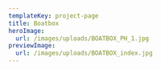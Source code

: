 ```yaml
---
templateKey: project-page
title: Boatbox
heroImage:
  url: /images/uploads/BOATBOX_PH_1.jpg
previewImage:
  url: /images/uploads/BOATBOX_index.jpg
---
```


